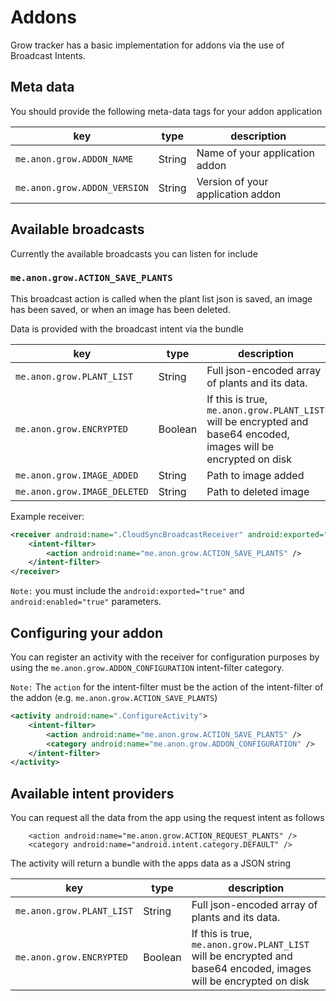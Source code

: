 # Addons

Grow tracker has a basic implementation for addons via the use of Broadcast Intents.

## Meta data

You should provide the following meta-data tags for your addon application

|key|type|description|
|---|---|---|
|`me.anon.grow.ADDON_NAME`|String|Name of your application addon|
|`me.anon.grow.ADDON_VERSION`|String|Version of your application addon|

## Available broadcasts

Currently the available broadcasts you can listen for include

### `me.anon.grow.ACTION_SAVE_PLANTS`

This broadcast action is called when the plant list json is saved, an image has been saved, or when an image has been deleted.

Data is provided with the broadcast intent via the bundle

|key|type|description|
|---|---|---|
|`me.anon.grow.PLANT_LIST`|String|Full json-encoded array of plants and its data.|
|`me.anon.grow.ENCRYPTED`|Boolean|If this is true, `me.anon.grow.PLANT_LIST` will be encrypted and base64 encoded, images will be encrypted on disk|
|`me.anon.grow.IMAGE_ADDED`|String|Path to image added|
|`me.anon.grow.IMAGE_DELETED`|String|Path to deleted image|

Example receiver:

```xml
<receiver android:name=".CloudSyncBroadcastReceiver" android:exported="true" android:enabled="true">
    <intent-filter>
        <action android:name="me.anon.grow.ACTION_SAVE_PLANTS" />
    </intent-filter>
</receiver>
```

`Note:` you must include the `android:exported="true"` and `android:enabled="true"` parameters.

## Configuring your addon

You can register an activity with the receiver for configuration purposes by using the `me.anon.grow.ADDON_CONFIGURATION` intent-filter category.

`Note:` The `action` for the intent-filter must be the action of the intent-filter of the addon (e.g. `me.anon.grow.ACTION_SAVE_PLANTS`)

```xml
<activity android:name=".ConfigureActivity">
    <intent-filter>
        <action android:name="me.anon.grow.ACTION_SAVE_PLANTS" />
        <category android:name="me.anon.grow.ADDON_CONFIGURATION" />
    </intent-filter>
</activity>
```

## Available intent providers

You can request all the data from the app using the request intent as follows

```
    <action android:name="me.anon.grow.ACTION_REQUEST_PLANTS" />
    <category android:name="android.intent.category.DEFAULT" />
```

The activity will return a bundle with the apps data as a JSON string

|key|type|description|
|---|---|---|
|`me.anon.grow.PLANT_LIST`|String|Full json-encoded array of plants and its data.|
|`me.anon.grow.ENCRYPTED`|Boolean|If this is true, `me.anon.grow.PLANT_LIST` will be encrypted and base64 encoded, images will be encrypted on disk|
